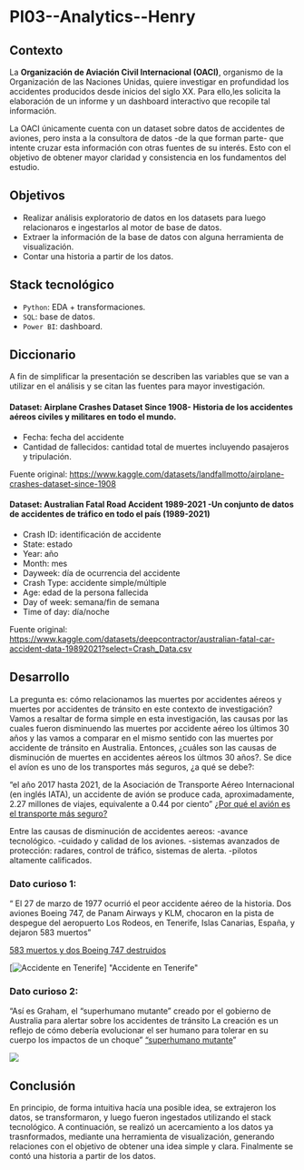 # PI03--Analytics--Henry

## **Contexto**
La **Organización de Aviación Civil Internacional (OACI)**, organismo de la Organización de las Naciones Unidas,
quiere investigar en profundidad los accidentes producidos desde inicios del siglo XX. Para ello,les solicita la elaboración de un informe y un
dashboard interactivo que recopile tal información.

La OACI únicamente cuenta con un dataset sobre datos de accidentes de aviones, pero insta a la consultora de datos -de la que forman parte- que intente 
cruzar esta información con otras fuentes de su interés. Esto con el objetivo de obtener mayor claridad y consistencia en los fundamentos del estudio.

## **Objetivos**
 

+ Realizar análisis exploratorio de datos en los datasets para luego relacionaros e ingestarlos al  motor de base de datos.
+ Extraer la información de la base de datos con alguna herramienta de visualización. 
+ Contar una historia a partir de los datos.

## **Stack tecnológico**

+ `Python`: EDA + transformaciones. 
+ `SQL`: base de datos.
+ `Power BI`: dashboard.



## **Diccionario**

A fin de simplificar la presentación se describen las variables que se van a utilizar en el análisis y se citan las fuentes para mayor investigación.

#### Dataset: Airplane Crashes Dataset Since 1908- Historia de los accidentes aéreos civiles y militares en todo el mundo.

+ Fecha: fecha del accidente
+ Cantidad de fallecidos: cantidad total de muertes incluyendo pasajeros y tripulación.

Fuente original: https://www.kaggle.com/datasets/landfallmotto/airplane-crashes-dataset-since-1908

#### Dataset: Australian Fatal Road Accident 1989-2021 -Un conjunto de datos de accidentes de tráfico en todo el país (1989-2021)

+ Crash ID: identificación de accidente
+ State: estado
+ Year: año
+ Month: mes
+ Dayweek: día de ocurrencia del accidente
+ Crash Type: accidente simple/múltiple
+ Age: edad de la persona fallecida
+ Day of week: semana/fin de semana
+ Time of day: día/noche

Fuente original: https://www.kaggle.com/datasets/deepcontractor/australian-fatal-car-accident-data-19892021?select=Crash_Data.csv

## **Desarrollo**

La pregunta es: cómo relacionamos las muertes por accidentes aéreos y muertes por accidentes de tránsito en este contexto de investigación?
Vamos a resaltar de forma simple en esta investigación, las causas por las cuales fueron disminuendo las muertes por accidente aéreo los últimos 30 años y las vamos a comparar en el mismo sentido con las muertes por accidente de tránsito en Australia.
Entonces, ¿cuáles son las causas de disminución de muertes en accidentes aéreos los últmos 30 años?. Se dice el avíon es uno de los transportes más seguros, ¿a qué se debe?:

“el año 2017 hasta 2021, de la Asociación de Transporte Aéreo Internacional (en inglés IATA), un accidente de avión se produce cada, aproximadamente, 2.27 millones de viajes, equivalente a 0.44 por ciento”
[¿Por qué el avión es el transporte más seguro?](https://listindiario.com/la-republica/2022/09/25/740351/por-que-el-avion-es-el-transporte-mas-seguro "¿Por qué el avión es el transporte más seguro?")

Entre las causas de disminución de accidentes aereos:
-avance tecnológico.
-cuidado y calidad de los aviones.
-sistemas avanzados de protección: radares, control de tráfico, sistemas de alerta.
-pilotos altamente calificados.


### Dato curioso 1:
“ El 27 de marzo de 1977 ocurrió el peor accidente aéreo de la historia.
Dos aviones Boeing 747, de Panam Airways y KLM, chocaron en la pista de despegue del aeropuerto Los Rodeos, en Tenerife,
Islas Canarias, España, y dejaron 583 muertos”

[583 muertos y dos Boeing 747 destruidos](https://www.bbc.com/mundo/noticias-39402012 "583 muertos y dos Boeing 747 destruidos")

[![Accidente en Tenerife](https://ichef.bbci.co.uk/news/800/cpsprodpb/0A02/production/_95326520_gettyimages-3259518.jpg.webp "Accidente en Tenerife")] 
"Accidente en Tenerife"

### Dato curioso 2:

“Así es Graham, el “superhumano mutante” creado por el gobierno de Australia para alertar sobre los accidentes de tránsito
La creación es un reflejo de cómo debería evolucionar el ser humano para tolerar en su cuerpo los impactos de un choque”
[“superhumano mutante](https://www.infobae.com/america/mundo/2022/02/16/asi-es-graham-el-superhumano-mutante-creado-por-el-gobierno-de-australia-para-alertar-sobre-los-accidentes-de-transito/ "“superhumano mutante")”

[![](https://www.infobae.com/new-resizer/am6G8HYjKjaJOCDoD6Hzk4ANbDc=/992x606/filters:format(webp):quality(85)/cloudfront-us-east-1.images.arcpublishing.com/infobae/MMVKHN4EV5BNJA6PHQNU5EUMQ4.jpeg)](https://www.infobae.com/new-resizer/am6G8HYjKjaJOCDoD6Hzk4ANbDc=/992x606/filters:format(webp):quality(85)/cloudfront-us-east-1.images.arcpublishing.com/infobae/MMVKHN4EV5BNJA6PHQNU5EUMQ4.jpeg)


## Conclusión
En principio, de forma intuitiva hacía una posible idea, se extrajeron los datos, se transformaron, y luego fueron ingestados utilizando el stack tecnológico. A continuación, se realizó un acercamiento a los datos ya trasnformados, mediante una herramienta de visualización, generando relaciones con el objetivo de obtener  una idea simple y clara. Finalmente se contó una historia a partir de los datos.

















